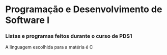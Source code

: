 # Programação e Desenvolvimento de Software I

### Listas e programas feitos durante o curso de PDS1

A linguagem escolhida para a matéria é C
